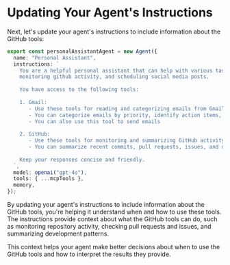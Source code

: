 # Updating Your Agent's Instructions

Next, let's update your agent's instructions to include information about the GitHub tools:

```typescript
export const personalAssistantAgent = new Agent({
  name: "Personal Assistant",
  instructions: `
    You are a helpful personal assistant that can help with various tasks such as email, 
    monitoring github activity, and scheduling social media posts.
    
    You have access to the following tools:
    
    1. Gmail:
       - Use these tools for reading and categorizing emails from Gmail
       - You can categorize emails by priority, identify action items, and summarize content
       - You can also use this tool to send emails
    
    2. GitHub:
       - Use these tools for monitoring and summarizing GitHub activity
       - You can summarize recent commits, pull requests, issues, and development patterns
    
    Keep your responses concise and friendly.
  `,
  model: openai("gpt-4o"),
  tools: { ...mcpTools },
  memory,
});
```

By updating your agent's instructions to include information about the GitHub tools, you're helping it understand when and how to use these tools. The instructions provide context about what the GitHub tools can do, such as monitoring repository activity, checking pull requests and issues, and summarizing development patterns.

This context helps your agent make better decisions about when to use the GitHub tools and how to interpret the results they provide.
